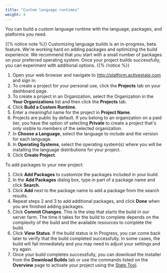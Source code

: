 ```yaml
---
title: "Custom language runtimes"
weight: 4
---
```


You can build a custom language runtime with the language, packages, and platforms you need.<!--more-->

{{% notice note %}}
Customizing language builds is an in-progress, beta feature. We're working hard on adding packages and optimizing the build experience. We recommend that you start with a small number of packages on your preferred operating system. Once your project builds successfully, you can experiment with additional options.
{{% /notice %}}

1. Open your web browser and navigate to <a href ="https://platform.activestate.com" target="\_blank">http://platform.activestate.com</a> and sign in.
2. To create a project for your personal use, click the **Projects** tab on your dashboard page.
3. To create a project in an Organization, select the Organization in the **Your Organizations** list and then click the **Projects** tab.
4. Click **Build a Custom Runtime**.
5. Enter a meaningful name for the project in **Project Name**. 
6. Projects are public by default. If you belong to an organization on a paid tier, you have the option of selecting **Private** to create a project that's only visible to members of the selected organization.
7. In **Choose a Language**, select the language to include and the version for each language.
8. In **Operating Systems**, select the operating system(s) where you will be installing the language distributions for your project. 
9. Click **Create Project**.

To add packages to your new project:

1. Click **Add Packages** to customize the packages included in your build. 
2. In the **Add Packages** dialog box, type in part of a package name and click **Search**. 
3. Click **Add** next to the package name to add a package from the search results. 
4. Repeat steps 2 and 3 to add additional packages, and click **Done** when you are finished adding packages.
5. Click **Commit Changes**. This is the step that starts the build in our server farm. The time it takes for the build to complete depends on the complexity of the build and the available resources to complete the build.
6. Click **View Status**. If the build status is In Progress, you can come back later to verify that the build completed successfully. In some cases, the build will fail immediately and you may need to adjust your settings and try again.
7. Once your build completes successfully, you can download the installer from the **Download Builds** tab or use the commands listed on the **Overview** page to activate your project using the [State Tool](/state/start). 